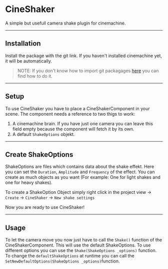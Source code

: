 # CineShaker

A simple but usefull camera shake plugin for cinemachine.

---

## Installation

Install the package with the git link. If you haven't installed cinemachine yet, it will be automatically.

> NOTE: If you don't know how to import git packagages [here](https://docs.unity3d.com/Manual/upm-ui-giturl.html) you can find how to do it.

---

## Setup
To use CineShaker you have to place a CineShakerComponent in your scene. The component needs a reference to two thigs to work:
1. A cinemachine brain. If you have just one camera you can leave this field empty because the component will fetch it by its own.
2. A default `ShakeOptions` objekt.

---

## Create ShakeOptions
ShakeOptions are files which contains data about the shake effekt. Here you can set the `Duration`, `Amplitude` and `Frequency` of the effect. You can create as much objects as you want (For example: One for light shakes and one for heavy shakes).

To create a ShakeOption Object simply right click in the project view -> `Create` -> `CineShaker` -> `New shake settings`

Now you are ready to use CineShaker!

---

## Usage
To let the camera move you now just have to call the `Shake()` function of the CineShakerComponent. This will use the default ShakeOptions. To use different options you can use the `Shake(ShakeOptions _options)` function. To change the `defaultShakeOptions` at runtime you can call the `SetNewDefaultOptions(ShakeOptions _options)`function.

